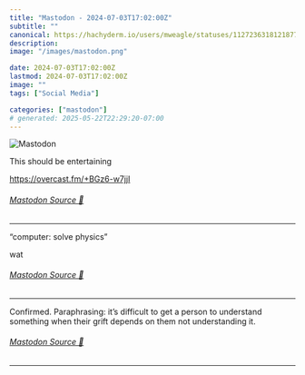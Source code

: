 ```yaml
---
title: "Mastodon - 2024-07-03T17:02:00Z"
subtitle: ""
canonical: https://hachyderm.io/users/mweagle/statuses/112723631812187731
description:
image: "/images/mastodon.png"

date: 2024-07-03T17:02:00Z
lastmod: 2024-07-03T17:02:00Z
image: ""
tags: ["Social Media"]

categories: ["mastodon"]
# generated: 2025-05-22T22:29:20-07:00
---
```

![Mastodon](/images/mastodon.png)

<p>This should be entertaining </p><p><a href="https://overcast.fm/+BGz6-w7jjI" target="_blank" rel="nofollow noopener noreferrer" translate="no"><span class="invisible">https://</span><span class="">overcast.fm/+BGz6-w7jjI</span><span class="invisible"></span></a></p>


###### [Mastodon Source 🐘](https://hachyderm.io/@mweagle/112723631812187731)

___

<p>“computer: solve physics”</p><p>wat</p>


###### [Mastodon Source 🐘](https://hachyderm.io/@mweagle/112723676128075550)

___

<p>Confirmed. Paraphrasing: it’s difficult to get a person to understand something when their grift depends on them not understanding it.</p>


###### [Mastodon Source 🐘](https://hachyderm.io/@mweagle/112723956989849669)

___

